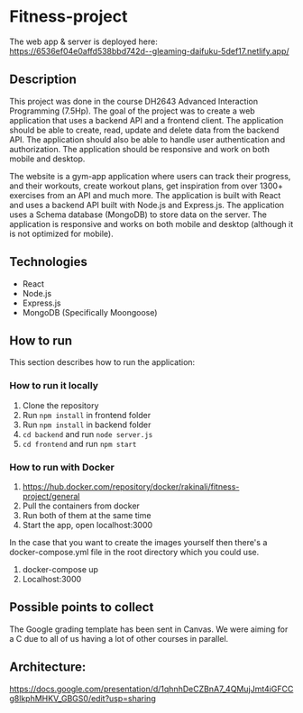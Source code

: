 # Fitness-project

The web app & server is deployed here: https://6536ef04e0affd538bbd742d--gleaming-daifuku-5def17.netlify.app/

## Description

This project was done in the course DH2643 Advanced Interaction Programming (7.5Hp). The goal of the project was to create a web application that uses a backend API and a frontend client. The application should be able to create, read, update and delete data from the backend API. The application should also be able to handle user authentication and authorization. The application should be responsive and work on both mobile and desktop.

The website is a gym-app application where users can track their progress, and their workouts, create workout plans, get inspiration from over 1300+ exercises from an API and much more. The application is built with React and uses a backend API built with Node.js and Express.js. The application uses a Schema database (MongoDB) to store data on the server. The application is responsive and works on both mobile and desktop (although it is not optimized for mobile).

## Technologies

- React
- Node.js
- Express.js
- MongoDB (Specifically Moongoose)

## How to run

This section describes how to run the application:

### How to run it locally

1. Clone the repository
2. Run `npm install` in frontend folder
3. Run `npm install` in backend folder
4. `cd backend` and run `node server.js`
5. `cd frontend` and run `npm start`

### How to run with Docker

1. https://hub.docker.com/repository/docker/rakinali/fitness-project/general
2. Pull the containers from docker
3. Run both of them at the same time
4. Start the app, open localhost:3000

In the case that you want to create the images yourself then there's a docker-compose.yml file in the root directory which you could use.

1. docker-compose up
2. Localhost:3000

## Possible points to collect

The Google grading template has been sent in Canvas. We were aiming for a C due to all of us having a lot of other courses in parallel.

## Architecture:

https://docs.google.com/presentation/d/1qhnhDeCZBnA7_4QMujJmt4iGFCCg8lkphMHKV_GBGS0/edit?usp=sharing
